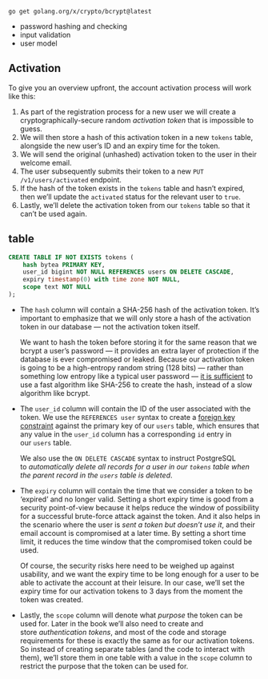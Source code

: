 `go get golang.org/x/crypto/bcrypt@latest`

- password hashing and checking
- input validation
- user model

## Activation

To give you an overview upfront, the account activation process will work like this:

1. As part of the registration process for a new user we will create a cryptographically-secure random _activation token_ that is impossible to guess.
2. We will then store a hash of this activation token in a new `tokens` table, alongside the new user’s ID and an expiry time for the token.
3. We will send the original (unhashed) activation token to the user in their welcome email.
4. The user subsequently submits their token to a new `PUT /v1/users/activated` endpoint.
5. If the hash of the token exists in the `tokens` table and hasn’t expired, then we’ll update the `activated` status for the relevant user to `true`.
6. Lastly, we’ll delete the activation token from our `tokens` table so that it can’t be used again.

## table

```sql
CREATE TABLE IF NOT EXISTS tokens (
    hash bytea PRIMARY KEY,
    user_id bigint NOT NULL REFERENCES users ON DELETE CASCADE,
    expiry timestamp(0) with time zone NOT NULL,
    scope text NOT NULL
);
```

- The `hash` column will contain a SHA-256 hash of the activation token. It’s important to emphasize that we will only store a hash of the activation token in our database — not the activation token itself.
    
    We want to hash the token before storing it for the same reason that we bcrypt a user’s password — it provides an extra layer of protection if the database is ever compromised or leaked. Because our activation token is going to be a high-entropy random string (128 bits) — rather than something low entropy like a typical user password — [it is sufficient](https://security.stackexchange.com/questions/151257/what-kind-of-hashing-to-use-for-storing-rest-api-tokens-in-the-database) to use a fast algorithm like SHA-256 to create the hash, instead of a slow algorithm like bcrypt.
    
- The `user_id` column will contain the ID of the user associated with the token. We use the `REFERENCES user` syntax to create a [foreign key constraint](https://www.postgresqltutorial.com/postgresql-foreign-key/) against the primary key of our `users` table, which ensures that any value in the `user_id` column has a corresponding `id` entry in our `users` table.
    
    We also use the `ON DELETE CASCADE` syntax to instruct PostgreSQL to _automatically delete all records for a user in our `tokens` table when the parent record in the `users` table is deleted_.
- The `expiry` column will contain the time that we consider a token to be ‘expired’ and no longer valid. Setting a short expiry time is good from a security point-of-view because it helps reduce the window of possibility for a successful brute-force attack against the token. And it also helps in the scenario where the user is _sent a token but doesn’t use it_, and their email account is compromised at a later time. By setting a short time limit, it reduces the time window that the compromised token could be used.
    
    Of course, the security risks here need to be weighed up against usability, and we want the expiry time to be long enough for a user to be able to activate the account at their leisure. In our case, we’ll set the expiry time for our activation tokens to 3 days from the moment the token was created.
    
- Lastly, the `scope` column will denote what _purpose_ the token can be used for. Later in the book we’ll also need to create and store _authentication tokens_, and most of the code and storage requirements for these is exactly the same as for our activation tokens. So instead of creating separate tables (and the code to interact with them), we’ll store them in one table with a value in the `scope` column to restrict the purpose that the token can be used for.